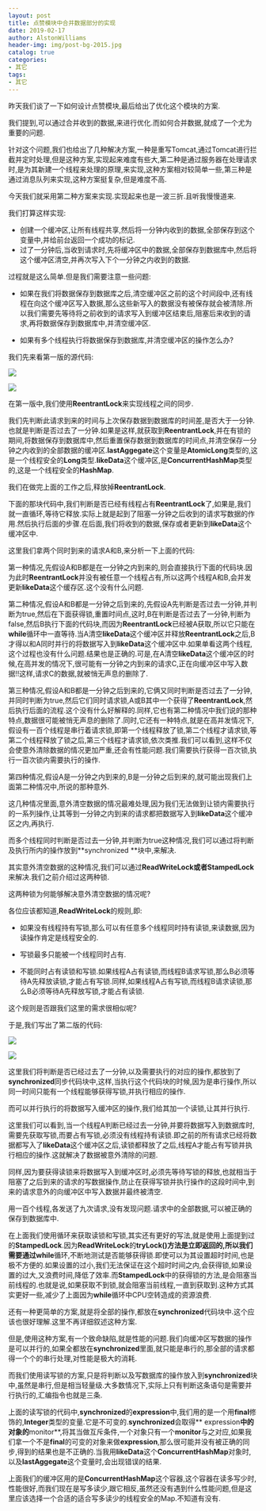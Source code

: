 ```yaml
---
layout: post
title: 点赞模块中合并数据部分的实现
date: 2019-02-17
author: AlstonWilliams
header-img: img/post-bg-2015.jpg
catalog: true
categories:
- 其它
tags:
- 其它
---
```

昨天我们谈了一下如何设计点赞模块,最后给出了优化这个模块的方案.

我们提到,可以通过合并收到的数据,来进行优化.而如何合并数据,就成了一个尤为重要的问题.

针对这个问题,我们也给出了几种解决方案,一种是重写Tomcat,通过Tomcat进行拦截并定时处理,但是这种方案,实现起来难度有些大,第二种是通过服务器在处理请求时,是为其新建一个线程来处理的原理,来实现,这种方案相对较简单一些,第三种是通过消息队列来实现,这种方案挺复杂,但是难度不高.

今天我们就采用第二种方案来实现.实现起来也是一波三折.且听我慢慢道来.

我们打算这样实现:
- 创建一个缓冲区,让所有线程共享,然后将一分钟内收到的数据,全部保存到这个变量中,并给前台返回一个成功的标记.
- 过了一分钟后,当收到请求时,先将缓冲区中的数据,全部保存到数据库中,然后将这个缓冲区清空,并再次写入下个一分钟之内收到的数据.

过程就是这么简单.但是我们需要注意一些问题:
- 如果在我们将数据保存到数据库之后,清空缓冲区之前的这个时间段中,还有线程在向这个缓冲区写入数据,那么这些新写入的数据没有被保存就会被清除.所以我们需要先等待将之前收到的请求写入到缓冲区结束后,阻塞后来收到的请求,再将数据保存到数据库中,并清空缓冲区.

- 如果有多个线程执行将数据保存到数据库,并清空缓冲区的操作怎么办?

我们先来看第一版的源代码:


![](http://upload-images.jianshu.io/upload_images/4108852-e85fb23776f36ca0.png?imageMogr2/auto-orient/strip%7CimageView2/2/w/1240)

![](http://upload-images.jianshu.io/upload_images/4108852-2f1e79b9984afa10.png?imageMogr2/auto-orient/strip%7CimageView2/2/w/1240)


在第一版中,我们使用**ReentrantLock**来实现线程之间的同步.

我们先判断此请求到来的时间与上次保存数据到数据库的时间差,是否大于一分钟.也就是判断是否过去了一分钟.如果是这样,就获取到**ReentrantLock**,并在有锁的期间,将数据保存到数据库中,然后重置保存数据到数据库的时间点,并清空保存一分钟之内收到的全部数据的缓冲区.**lastAggegate**这个变量是**AtomicLong**类型的,这是一个线程安全的**Long**类型.**likeData**这个缓冲区,是**ConcurrentHashMap**类型的,这是一个线程安全的**HashMap**.

我们在做完上面的工作之后,释放掉**ReentrantLock**.

下面的那块代码中,我们判断是否已经有线程占有**ReentrantLock**了,如果是,我们就一直循环,等待它释放.实际上就是起到了阻塞一分钟之后收到的请求写数据的作用.然后执行后面的步骤.在后面,我们将收到的数据,保存或者更新到**likeData**这个缓冲区中.

这里我们拿两个同时到来的请求A和B,来分析一下上面的代码:

第一种情况,先假设A和B都是在一分钟之内到来的,则会直接执行下面的代码块.因为此时**ReentrantLock**并没有被任意一个线程占有,所以这两个线程A和B,会并发更新**likeData**这个缓存区.这个没有什么问题.

第二种情况,假设A和B都是一分钟之后到来的,先假设A先判断是否过去一分钟,并判断为true,然后在下面获得锁,重置时间点,这时,B在判断是否过去了一分钟,判断为false,然后B执行下面的代码块,而因为**ReentrantLock**已经被A获取,所以它只能在**while**循环中一直等待.当A清空**likeData**这个缓冲区并释放**ReentrantLock**之后,B才得以和A同时并行的将数据写入到**likeData**这个缓冲区中.如果单看这两个线程,这个过程也没有什么问题.结果也是正确的.可是,在A清空**likeData**这个缓冲区的时候,在高并发的情况下,很可能有一分钟之内到来的请求C,正在向缓冲区中写入数据!!这样,请求C的数据,就被悄无声息的删除了.

第三种情况,假设A和B都是一分钟之后到来的,它俩又同时判断是否过去了一分钟,并同时判断为true,然后它们同时请求锁,A或B其中一个获得了**ReentrantLock**,然后执行后面的流程.这个没有什么好解释的.同样,它也有第二种情况中我们说的那种特点,数据很可能被悄无声息的删除了.同时,它还有一种特点,就是在高并发情况下,假设有一百个线程是串行着请求锁,即第一个线程释放了锁,第二个线程才请求锁,等第二个线程释放了锁之后,第三个线程才请求锁,依次类推.我们可以看到,这样不仅会使意外清除数据的情况更加严重,还会有性能问题.我们需要执行获得一百次锁,执行一百次锁内需要执行的操作.

第四种情况,假设A是一分钟之内到来的,B是一分钟之后到来的,就可能出现我们上面第二种情况中,所说的那种意外.

这几种情况里面,意外清空数据的情况最难处理,因为我们无法做到让锁内需要执行的一系列操作,让其等到一分钟之内到来的请求都把数据写入到**likeData**这个缓冲区之内,再执行.

而多个线程同时判断是否过去一分钟,并判断为true这种情况,我们可以通过将判断及执行所内的操作放到**synchronized **块中,来解决.

其实意外清空数据的这种情况,我们可以通过**ReadWriteLock或者StampedLock**来解决.我们之前介绍过这两种锁.

这两种锁为何能够解决意外清空数据的情况呢?

各位应该都知道,**ReadWriteLock**的规则,即:
- 如果没有线程持有写锁,那么可以有任意多个线程同时持有读锁,来读数据,因为读操作肯定是线程安全的.

- 写锁最多只能被一个线程同时占有.

- 不能同时占有读锁和写锁.如果线程A占有读锁,而线程B请求写锁,那么B必须等待A先释放读锁,才能占有写锁.同样,如果线程A占有写锁,而线程B请求读锁,那么B必须等待A先释放写锁,才能占有读锁.

这个规则是否跟我们这里的需求很相似呢?

于是,我们写出了第二版的代码:


![](http://upload-images.jianshu.io/upload_images/4108852-3f3105a014a98115.png?imageMogr2/auto-orient/strip%7CimageView2/2/w/1240)

![](http://upload-images.jianshu.io/upload_images/4108852-b4983c2566843078.png?imageMogr2/auto-orient/strip%7CimageView2/2/w/1240)


这里我们将判断是否已经过去了一分钟,以及需要执行的对应的操作,都放到了**synchronized**同步代码块中,这样,当执行这个代码块的时候,因为是串行操作,所以同一时间只能有一个线程能够获得写锁,并执行相应的操作.

而可以并行执行的将数据写入缓冲区的操作,我们给其加一个读锁,让其并行执行.

这里我们可以看到,当一个线程A判断已经过去一分钟,并要将数据写入到数据库时,需要先获取写锁,而要占有写锁,必须没有线程持有读锁.即之前的所有请求已经将数据都写入了**likeData**这个缓冲区之后,读锁都释放了之后,线程A才能占有写锁并执行相应的操作.这就解决了数据被意外清除的问题.

同样,因为要获得读锁来将数据写入到缓冲区时,必须先等待写锁的释放,也就相当于阻塞了之后到来的请求的写数据操作,防止在获得写锁并执行操作的这段时间中,到来的请求意外的向缓冲区中写入数据并最终被清空.

用一百个线程,各发送了九次请求,没有发现问题.请求中的全部数据,可以被正确的保存到数据库中.

在上面我们使用循环来获取读锁和写锁,其实还有更好的写法,就是使用上面提到过的**StampedLock**.因为**ReadWriteLock**的**tryLock()**方法是立即返回的,所以我们需要通过**while**循环,不断地测试是否能够获得锁.即使可以为其设置超时时间,也是极不方便的.如果设置的过小,我们无法保证在这个超时时间之内,会获得锁,如果设置的过大,又浪费时间,降低了效率.而**StampedLock**中的获得锁的方法,是会阻塞当前线程的.也就是说,如果获取不到锁,就会阻塞当前线程,一直到获取到.这种方式其实更好一些,减少了上面因为**while**循环中CPU空转造成的资源浪费.

还有一种更简单的方案,就是将全部的操作,都放在**synchronized**代码块中.这个应该也很好理解.这里不再详细叙述这种方案.

但是,使用这种方案,有一个致命缺陷,就是性能的问题.我们向缓冲区写数据的操作是可以并行的,如果全都放在**synchronized**里面,就只能是串行的,那全部的请求都得一个个的串行处理,对性能是极大的消耗.

而我们使用读写锁的方案,只是将判断以及写数据库的操作放入到**synchronized**块中,虽然是串行,但是相当轻量级.大多数情况下,实际上只有判断这条语句是需要并行执行的,汇编指令也就是三条.

上面的读写锁的代码中,**synchronized**的**expression**中,我们用的是一个用**final**修饰的,**Integer**类型的变量.它是不可变的.**synchronized**会取得** expression**中的对象的**monitor**,将其当做互斥条件,一个对象只有一个**monitor**与之对应,如果我们拿一个不是**final**的可变的对象来做**expression**,那么很可能并没有被正确的同步,得到的结果也是不正确的.当我用**likeData**这个**ConcurrentHashMap**对象时,以及**lastAggegate**这个变量时,会出现错误的结果.

上面我们的缓冲区用的是**ConcurrentHashMap**这个容器,这个容器在读多写少时,性能很好,而我们现在是写多读少,跟它相反,虽然还没有遇到什么性能问题,但是这里应该选择一个合适的适合写多读少的线程安全的Map.不知道有没有.
